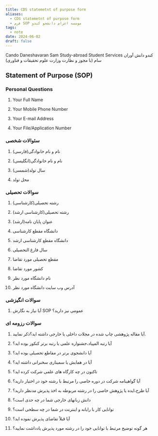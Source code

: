 ```yaml
---
title: CDS statemetnt of purpose form
aliases:
  - CDS statemetnt of purpose form
  - فرم SOP موسسه اعزام دانشجو کندو
tags:
  - note
date: 2024-06-02
draft: false
---
```


Cando Daneshavaran Sam Study-abroad Student Services
کندو دانش آوران سام 
(با مجوز و نظارت وزارت علوم تحقیقات و فناوری) 

## Statement of Purpose (SOP)

### Personal Questions

1. Your Full Name

2. Your Mobile Phone Number

3. Your E-mail Address

4. Your File/Application Number


### سئوالات شخصی

1. نام و نام خانوادگی(فارسی)	

2. نام و نام خانوادگی(انگلیسی)	

3. سال تولد(شمسی)

4. محل تولد	


### سوالات تحصیلی 

1. رشته تحصیلی(کارشناسی)

2. رشته تحصیلی(کارشناسی ارشد)

3. عنوان پایان نامه(ارشد)

4. دانشگاه مقطع کارشناسی

5. دانشگاه مقطع کارشناسی ارشد

6. سال فارغ التحصیلی

7. مقطع تحصیلی مورد تقاضا

8. کشور مورد تقاضا

9. نام دانشگاه مورد نظر

10. آدرس وب سایت دانشگاه مورد نظر


### سوالات انگیزشی

1. آیا نیاز به نگارش  SOP عمومی نیز دارید؟

### سوالات رزومه ای

1. آیا مقاله پژوهشی چاپ شده در مجلات داخلی یا خارجی داشته اید؟ذکر نمایید.

2. آیا رتبه المپیاد،جشنواره علمی یا رتبه برتر کنکور بوده اید؟

3. آیا دانشجوی برتر در مقاطع تحصیلی بوده اید؟

4. آیا در همایش یا سمیناری سخنرانی داشته اید؟

5. تاکنون در چه کارگاه های علمی شرکت کرده اید؟

6. آیا گواهینامه شرکت در دوره خاصی را مرتبط با رشته خود در اختیار دارید؟

7. آیا طرح،ایده یا پژوهش خاصی را در رشته مربوطه به اخذ پذیرش مدنظر دارید؟

8. دانش زبانهای خارجی شما در چه حدی است؟

9. توانایی کار با رایانه و اینترنت در شما در چه سطحی است؟

10. آیا قبلاً تقاضای پذیرش نموده اید؟

11. هر گونه توضیح مرتبط با توانایی خود را در رشته مورد پذیرش یادداشت نمایید؟

